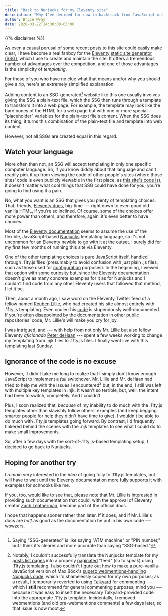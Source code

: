 ```yaml
---
title: "Back to Nunjucks for my Eleventy site"
description: "Why I’ve decided for now to backtrack from JavaScript-only templating in Eleventy."
author: Bryce Wray
date: 2020-03-22T14:30:00-05:00
---
```


{{% disclaimer %}}

As even a casual perusal of some recent posts to this site could easily make clear, I have become a real fanboy for the [Eleventy](https://11ty.dev) [static site generator (SSG)](https://staticgen.com), which I use to create and maintain the site. It offers a tremendous number of advantages over the competition, and one of those advantages is the simplicity of *templating*.

For those of you who have no clue what that means and/or why you should give a rip, here's an extremely simplified explanation.

Adding content to an SSG-generated[^SSGgen] website like this one usually involves giving the SSG a plain-text file, which the SSG then runs through a template to transform it into a web page. For example, the template may look like the bare bones of the HTML for a web page but with one or more special "placeholder" variables for the plain-text file's content. When the SSG does its thing, it turns this combination of the plain-text file and template into web content.

[^SSGgen]: Saying "SSG-generated" is like saying "ATM machine" or "PIN number," but I think it's clearer and more accurate than saying "SSG-based."

However, not all SSGs are created equal in this regard.

## Watch your language

More often than not, an SSG will accept templating in only one specific computer language. So, if you know diddly about that language and can't readily pick it up from viewing the code of other people's sites (where those sites’ code is even publicly viewable in the first place, as [this site's code is](https://github.com/brycewray/eleventy_bundler)), it doesn't matter what cool things that SSG could have done for you; you're going to find using it a pain.

No, what you want is an SSG that gives you plenty of templating choices. That, friends, [Eleventy does](https://11ty.dev/docs/templates), big-time --- right down to even good old vanilla HTML, if you're so inclined. Of course, some of the choices offer more power than others, and therefore, again, it's even better to have choices.

Most of the [Eleventy documentation](https://11ty.dev/docs) seems to assume the use of the flexible, JavaScript-based [Nunjucks](https://mozilla.github.io/nunjucks/) templating language, so it's not uncommon for an Eleventy newbie to go with it at the outset. I surely did for my first few months of running this site via Eleventy.

One of the other templating choices is pure JavaScript itself, handled through .11ty.js files (presumably to avoid confusion with just plain .js files, such as those used for [configuration](https://11ty.dev/docs/config) purposes). In the beginning, I viewed that option with some curiosity but, since the Eleventy documentation doesn't give as many concrete examples for it as for Nunjucks and I couldn't find code from any other Eleventy users that followed that method, I let it be.

Then, about a month ago, I saw word on the Eleventy Twitter feed of a fellow named [Reuben Lillie](https://reubenlillie.com), who had created his site almost entirely with .11ty.js templating. Even cooler: his [code](https://gitlab.com/reubenlillie/reubenlillie.com) is stupendously well-documented. If you're often disappointed by the documentation in other public repositories’ code, Mr. Lillie's will make you cry for joy.

I was intrigued, and --- with help from not only Mr. Lillie but also fellow Eleventy *aficionado* [Peter deHaan](https://about.me/peterdehaan) --- spent a few weeks working to change my templating from .njk files to .11ty.js files. I finally went live with this templating last Sunday.

## Ignorance of the code is no excuse

However, it didn't take me long to realize that I simply don't know enough JavaScript to implement a *full* switchover. Mr. Lillie and Mr. deHaan had tried to help me with the issues I encountered[^HelpNeeded] but, in the end, I still was left with multiple key templates in .njk. It wasn't so terrible, but, well, the intent had been to switch, completely. And I couldn't.

[^HelpNeeded]: Notably, I couldn't successfully translate the Nunjucks template for my [posts list pages](/posts/) into a properly [paginated](https://11ty.dev/docs/pagination) "feed" (so to speak) using .11ty.js templating. I also couldn't figure out how to make a pure-vanilla-JavaScript version of Max Böck's [superb webmentions-handling Nunjucks code](https://mxb.dev/blog/using-webmentions-on-static-sites/), which I'd shamelessly copied for my own purposes; as a result, I temporarily reverted to using [Talkyard](https://www.talkyard.io) for commenting --- which I **still** recommend for general commenting purposes, mind you --- because it was easy to insert the necessary Talkyard-provided code into the appropriate .11ty.js template. Incidentally, I removed webmentions (and old pre-webmentions comments) a few days later, so that issue is now moot.

Plus, I soon realized that, *because* of my inability to do much with the .11ty.js templates other than slavishly follow others’ examples (and keep begging smarter people for help they didn't have time to give), I wouldn't be able to do much with .11ty.js templates going forward. By contrast, I'd frequently tinkered behind the scenes with the .njk templates to see what I could do to make small improvements.

So, after a few days with the sort-of-.11ty.js-based templating setup, I decided to go back to Nunjucks.

## Hoping for another try

I *remain* very interested in the *idea* of going fully to .11ty.js templates, but will have to wait until the Eleventy documentation more fully supports it with examples for schnooks like me.

If you, too, would like to see that, please note that Mr. Lillie is interested in providing such documentation that could, with the approval of Eleventy creator [Zach Leatherman](https://zachleat.com), become part of the official docs.

I hope that happens sooner rather than later. If it does, and if Mr. Lillie's docs are *half* as good as the documentation he put in his own code --- wowzers.
